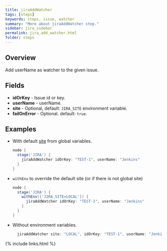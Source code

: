 ```yaml
---
title: jiraAddWatcher
tags: [steps]
keywords: steps, issue, watcher
summary: "More about jiraAddWatcher step."
sidebar: jira_sidebar
permalink: jira_add_watcher.html
folder: steps
---
```

## Overview

Add userName as watcher to the given issue.

## Fields

* **idOrKey** - Issue id or key.
* **userName** - userName.
* **site** - Optional, default: `JIRA_SITE` environment variable.
* **failOnError** - Optional. default: `true`.

## Examples

* With default [site](config#environment-variables) from global variables.

  ```groovy
  node {
    stage('JIRA') {
      jiraAddWatcher idOrKey: "TEST-1", userName: "Jenkins"
    }
  }
  ```
* `withEnv` to override the default site (or if there is not global site)
  ```groovy
  node {
    stage('JIRA') {
      withEnv(['JIRA_SITE=LOCAL']) {
        jiraAddWatcher idOrKey: "TEST-1", userName: "Jenkins"
      }
    }
  }
  ```
* Without environment variables.
  ```groovy
    jiraAddWatcher site: "LOCAL", idOrKey: "TEST-1", userName: "Jenkins"
  ```

{% include links.html %}

